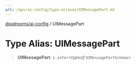 ```yaml
---
url: /api/ai-config/type-aliases/UIMessagePart.md
---
```

[@sqlrooms/ai-config](../index.md) / UIMessagePart

# Type Alias: UIMessagePart

> **UIMessagePart**: `z.infer`<*typeof* `UIMessagePartSchema`>
